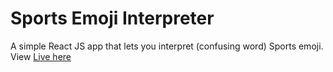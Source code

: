 # Sports Emoji Interpreter
A simple React JS app that lets you interpret (confusing word) Sports emoji. View [Live here](https://h5ur5.csb.app/)
